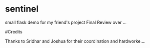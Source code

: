 # sentinel
small flask demo for my friend's project
Final Review over ...

#Credits

Thanks to Sridhar and Joshua for their coordination and hardworke....
